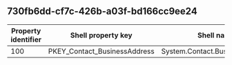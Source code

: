 ## 730fb6dd-cf7c-426b-a03f-bd166cc9ee24

Property identifier | Shell property key | Shell name | Alias
--- | --- | --- | ---
100 | PKEY_Contact_BusinessAddress | System.Contact.BusinessAddress | 


